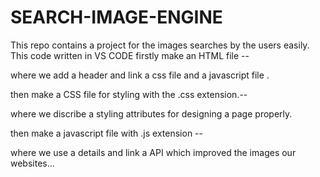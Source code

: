 # SEARCH-IMAGE-ENGINE
This repo contains a project for the images searches by the users easily.
  This code written in VS CODE 
  firstly make an HTML file --

  where we add a header and link a css file and a javascript file .

  then make a CSS file for styling with the .css extension.--

  where we discribe a styling attributes for designing a page properly.

  then make a javascript file with .js extension --

  where we use a details and link a API which improved the images our websites...
